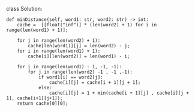class Solution:

    def minDistance(self, word1: str, word2: str) -> int:
        cache =  [[float("inf")] * (len(word2) + 1) for i in range(len(word1) + 1)];
        
        for j in range(len(word2) + 1):
            cache[len(word1)][j] = len(word2) - j;
        for i in range(len(word1) + 1):
            cache[i][len(word2)] = len(word1) - i;
            
        for i in range(len(word1) - 1, -1, -1):
            for j in range(len(word2) -1 , -1 ,-1):
                if word1[i] == word2[j]:
                    cache[i][j] = cache[i + 1][j + 1];
                else: 
                    cache[i][j] = 1 + min(cache[i + 1][j] , cache[i][j + 1], cache[i+1][j+1]);
        return cache[0][0];
